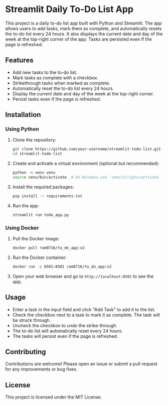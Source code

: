# Streamlit Daily To-Do List App

This project is a daily to-do list app built with Python and Streamlit. The app allows users to add tasks, mark them as complete, and automatically resets the to-do list every 24 hours. It also displays the current date and day of the week at the top-right corner of the app. Tasks are persisted even if the page is refreshed.

## Features

- Add new tasks to the to-do list.
- Mark tasks as complete with a checkbox.
- Strikethrough tasks when marked as complete.
- Automatically reset the to-do list every 24 hours.
- Display the current date and day of the week at the top-right corner.
- Persist tasks even if the page is refreshed.

## Installation

### Using Python

1. Clone the repository:

    ```sh
    git clone https://github.com/your-username/streamlit-todo-list.git
    cd streamlit-todo-list
    ```

2. Create and activate a virtual environment (optional but recommended):

    ```sh
    python -m venv venv
    source venv/bin/activate  # On Windows use `venv\Scripts\activate`
    ```

3. Install the required packages:

    ```sh
    pip install -r requirements.txt
    ```

4. Run the app:

    ```sh
    streamlit run todo_app.py
    ```

### Using Docker

1. Pull the Docker image:

    ```sh
    docker pull ram0716/to_do_app:v2
    ```

2. Run the Docker container:

    ```sh
    docker run -p 8501:8501 ram0716/to_do_app:v2
    ```

3. Open your web browser and go to `http://localhost:8501` to see the app.

## Usage

- Enter a task in the input field and click "Add Task" to add it to the list.
- Check the checkbox next to a task to mark it as complete. The task will be struck through.
- Uncheck the checkbox to undo the strike-through.
- The to-do list will automatically reset every 24 hours.
- The tasks will persist even if the page is refreshed.

## Contributing

Contributions are welcome! Please open an issue or submit a pull request for any improvements or bug fixes.

## License

This project is licensed under the MIT License.
